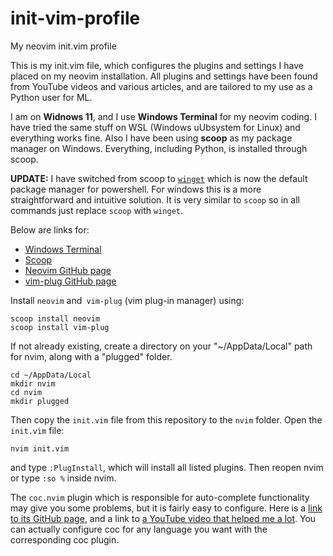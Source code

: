 # init-vim-profile
My neovim init.vim profile

This is my init.vim file, which configures the plugins and settings I have placed on my neovim installation.
All plugins and settings have been found from YouTube videos and various articles, and are tailored to my use as a Python user for ML.

I am on **Widnows 11**, and I use **Windows Terminal** for my neovim coding. I have tried the same stuff on WSL (Windows uUbsystem for Linux) and everything works fine.
Also I have been using **scoop** as my package manager on Windows. Everything, including Python, is installed through scoop.

**UPDATE:** I have switched from scoop to [`winget`](https://github.com/microsoft/winget-cli) which is now the default package manager for powershell. For windows this is a more straightforward and intuitive solution. It is very similar to `scoop` so in all commands just replace `scoop` with `winget`. 

Below are links for:
- [Windows Terminal](https://apps.microsoft.com/store/detail/windows-terminal/9N0DX20HK701?hl=el-gr&gl=gr)
- [Scoop](https://scoop.sh/)
- [Neovim GitHub page](https://github.com/neovim/neovim)
- [vim-plug GitHub page](https://github.com/junegunn/vim-plug)

Install `neovim` and` vim-plug` (vim plug-in manager) using:
```
scoop install neovim
scoop install vim-plug
```

If not already existing, create a directory on your "~/AppData/Local" path for nvim, along with a "plugged" folder.
```
cd ~/AppData/Local
mkdir nvim
cd nvim
mkdir plugged
```

Then copy the `init.vim` file from this repository to the `nvim` folder.
Open the `init.vim` file:
```
nvim init.vim
```
and type `:PlugInstall`, which will install all listed plugins. Then reopen nvim or type `:so %` inside nvim.

The `coc.nvim` plugin which is responsible for auto-complete functionality may give you some problems, but it is fairly easy to configure. Here is a [link to its GitHub page](https://github.com/neoclide/coc.nvim), and a link to [a YouTube video that helped me a lot](https://youtu.be/JWReY93Vl6g?t=1123). You can actually configure coc for any language you want with the corresponding coc plugin.
